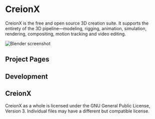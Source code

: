 <!--
Keep this document short & concise,
linking to external resources instead of including content in-line.
See 'release/text/readme.html' for the end user read-me.
-->

CreionX
=======

CreionX is the free and open source 3D creation suite.
It supports the entirety of the 3D pipeline—modeling, rigging, animation, simulation, rendering, compositing,
motion tracking and video editing.

![Blender screenshot](https://code.blender.org/wp-content/uploads/2018/12/springrg.jpg "Blender screenshot")

Project Pages
-------------



Development
-----------




CreionX
-------

CreionX as a whole is licensed under the GNU General Public License, Version 3.
Individual files may have a different but compatible license.


